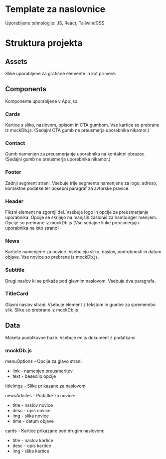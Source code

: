# Template za naslovnice

Uporabljene tehnologije: JS, React, TailwindCSS

# Struktura projekta

## Assets
Slike uporabljene za grafične elemente in kot primere.

## Components
Komponente uporabljene v App.jsx

### Cards
Kartice s sliko, naslovom, opisom in CTA gumbom. Vse kartice so prebrane iz mockDb.js.
(Sedajni CTA gumb ne preusmerja uporabnika nikamor.)

### Contact
Gumb namenjen za preusmerjanje uporabnika na kontaktni obrazec.
(Sedajni gumb ne preusmerja uporabnika nikamor.)

### Footer
Zadnji segment strani. Vsebuje trije segmente namenjene za logo, adreso, kontaktne podatke ter posebni paragraf za avtorske pravice.

### Header
Fiksni element na zgornji del. Vsebuje logo in opcije za preusmerjanje uporabnika. Opcije se skrijejo na manjših zasloniš za hamburger menijem. Opcije so prebrane iz mockDb.js
(Vse sedajne linke preusmerjajo uporabnika na isto strano)

### News
Karticte namenjene za novice. Vsebujejo sliko, naslov, podrobnosti in datum objave. Vse novice so prebrane iz mockDb.js.

### Subtitle
Drugi naslov ki se prikaže pod glavnim naslovom. Vsebuje dva paragrafa.

### TitleCard
Glavni naslov strani. Vsebuje element z tekstom in gumbe za spremembo slik. Slike so prebrane iz mockDb.js

## Data
Maketa podatkovne baze. Vsebuje en js dokument z podatkami.

### mockDb.js
menuOptions - Opcije za glavo strani:
- link - namenjen preusmeritev
- text - besedilo opcije

titleImgs - Slike prikazane za naslovom.

newsArticles - Podatke za novice:
- title - naslov novice
- desc - opis novice
- img - slika novice
- time - datum objave

cards - Kartice prikazane pod drugim naslovom:
- title - naslov kartice
- desc - opis kartice
- img - slika kartice